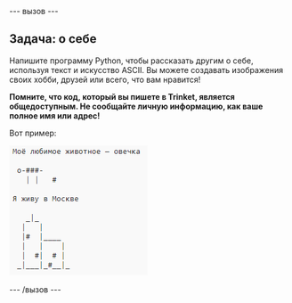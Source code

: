 \--- вызов \---

## Задача: о себе

Напишите программу Python, чтобы рассказать другим о себе, используя текст и искусство ASCII. Вы можете создавать изображения своих хобби, друзей или всего, что вам нравится!

**Помните, что код, который вы пишете в Trinket, является общедоступным. Не сообщайте личную информацию, как ваше полное имя или адрес!**

Вот пример:

![Скриншот](images/me-about.png)

\--- /вызов \---